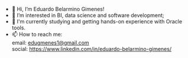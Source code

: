 - 👋 Hi, I’m Eduardo Belarmino Gimenes!
- 👀 I’m interested in BI, data science and software development;
- 🌱 I'm currently studying and getting hands-on experience with Oracle tools.
- 📫 How to reach me: <br>email: edugmenes1@gmail.com <br>social: https://www.linkedin.com/in/eduardo-belarmino-gimenes/

<!---
edugmenes/edugmenes is a ✨ special ✨ repository because its `README.md` (this file) appears on your GitHub profile.
You can click the Preview link to take a look at your changes.
--->
